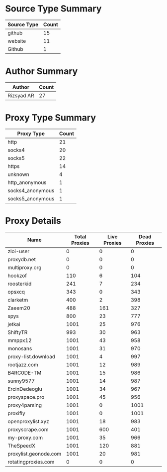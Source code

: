 # Source Type Summary

| Source Type | Count |
|-------------|-------|
| github | 15 |
| website | 11 |
| Github | 1 |


# Author Summary

| Author | Count |
|--------|-------|
| Rizsyad AR | 27 |


# Proxy Type Summary

| Proxy Type | Count |
|------------|-------|
| http | 21 |
| socks4 | 20 |
| socks5 | 22 |
| https | 14 |
| unknown | 4 |
| http_anonymous | 1 |
| socks4_anonymous | 1 |
| socks5_anonymous | 1 |


# Proxy Details

| Name | Total Proxies | Live Proxies | Dead Proxies |
|------|---------------|--------------|---------------|
| zloi-user | 0 | 0 | 0 |
| proxydb.net | 0 | 0 | 0 |
| multiproxy.org | 0 | 0 | 0 |
| hookzof | 110 | 6 | 104 |
| roosterkid | 241 | 7 | 234 |
| opsxcq | 343 | 0 | 343 |
| clarketm | 400 | 2 | 398 |
| Zaeem20 | 488 | 161 | 327 |
| spys | 800 | 23 | 777 |
| jetkai | 1001 | 25 | 976 |
| ShiftyTR | 993 | 30 | 963 |
| mmppx12 | 1001 | 43 | 958 |
| monosans | 1001 | 31 | 970 |
| proxy-list.download | 1001 | 4 | 997 |
| rootjazz.com | 1001 | 12 | 989 |
| B4RC0DE-TM | 1001 | 15 | 986 |
| sunny9577 | 1001 | 14 | 987 |
| ErcinDedeoglu | 1001 | 34 | 967 |
| proxyspace.pro | 1001 | 45 | 956 |
| proxy4parsing | 1001 | 0 | 1001 |
| proxifly | 1001 | 0 | 1001 |
| openproxylist.xyz | 1001 | 18 | 983 |
| proxyscrape.com | 1001 | 600 | 401 |
| my-proxy.com | 1001 | 35 | 966 |
| TheSpeedX | 1001 | 120 | 881 |
| proxylist.geonode.com | 1001 | 20 | 981 |
| rotatingproxies.com | 0 | 0 | 0 |
